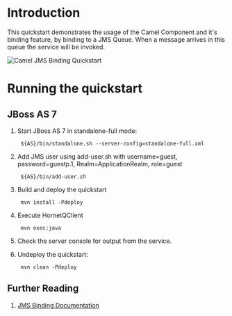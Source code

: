 Introduction
============
This quickstart demonstrates the usage of the Camel Component and it's binding feature, by binding 
to a JMS Queue. When a message arrives in this queue the service will be invoked.

![Camel JMS Binding Quickstart](https://github.com/jboss-switchyard/quickstarts/raw/master/camel-jms-binding/camel-jms-binding.jpg)


Running the quickstart
======================

JBoss AS 7
----------
1. Start JBoss AS 7 in standalone-full mode:

        ${AS}/bin/standalone.sh --server-config=standalone-full.xml

2. Add JMS user using add-user.sh with username=guest, password=guestp.1, Realm=ApplicationRealm, role=guest

        ${AS}/bin/add-user.sh

3. Build and deploy the quickstart

        mvn install -Pdeploy

4. Execute HornetQClient

        mvn exec:java

5. Check the server console for output from the service.

6. Undeploy the quickstart:

        mvn clean -Pdeploy

## Further Reading

1. [JMS Binding Documentation](https://docs.jboss.org/author/display/SWITCHYARD/JMS)

